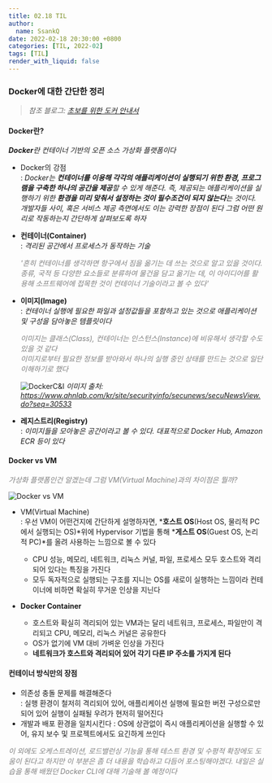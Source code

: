 ```yaml
---
title: 02.18 TIL
author:
  name: SsankQ
date: 2022-02-18 20:30:00 +0800
categories: [TIL, 2022-02]
tags: [TIL]
render_with_liquid: false
---
```


### Docker에 대한 간단한 정리

> *참조 블로그: [초보를 위한 도커 안내서](https://subicura.com/2017/01/19/docker-guide-for-beginners-1.html)*

#### **Docker란?**  
  ***Docker**란 컨테이너 기반의 오픈 소스 가상화 플랫폼이다*  
  
  - Docker의 강점  
  : *Docker는 **컨테이너를 이용해 각각의 애플리케이션이 실행되기 위한 환경, 프로그램을 구축한 하나의 공간을 제공**할 수 있게 해준다. 즉, 
  제공되는 애플리케이션을 실행하기 위한 **환경을 미리 맞춰서 설정하는 것이 필수조건이 되지 않는다**는 것이다. 개발자들 사이, 혹은 서비스 제공 측면에서도 이는 강력한 장점이 된다 그럼 어떤 원리로 작동하는지 간단하게 살펴보도록 하자*

  - **컨테이너(Container)**  
  : *격리된 공간에서 프로세스가 동작하는 기술*  

    <span style='color:gray'>*'흔히 컨테이너를 생각하면 항구에서 짐을 옮기는 데 쓰는 것으로 알고 있을 것이다. 종류, 국적 등 다양한 요소들로 분류하여 물건을 담고 옮기는 데, 이 아이디어를 활용해 소프트웨어에 접목한 것이 컨테이너 기술이라고 볼 수 있다'*</span>

  - **이미지(Image)**  
  : *컨테이너 실행에 필요한 파일과 설정값들을 포함하고 있는 것으로 애플리케이션 및 구성을 담아놓은 템플릿이다*

    <span style='color:gray'>*이미지는 클래스(Class), 컨테이너는 인스턴스(Instance)에 비유해서 생각할 수도 있을 것 같다<br>
    이미지로부터 필요한 정보를 받아와서 하나의 실행 중인 상태를 만드는 것으로 일단 이해하기로 했다*</span>

    ![DockerC&I](https://user-images.githubusercontent.com/89354370/154687146-478af1a1-7569-4a6f-a814-4fb229762e31.png)
    *이미지 출처: https://www.ahnlab.com/kr/site/securityinfo/secunews/secuNewsView.do?seq=30533*

  - **레지스트리(Registry)**  
  : *이미지들을 모아놓은 공간이라고 볼 수 있다. 대표적으로 Docker Hub, Amazon ECR 등이 있다*

#### **Docker vs VM**

  <span style='color:gray'>*가상화 플랫폼인건 알겠는데 그럼 VM(Virtual Machine)과의 차이점은 뭘까?*</span>

  ![Docker vs VM](https://user-images.githubusercontent.com/89354370/154688211-f8ec760a-ffe4-4ff1-b91f-6445de3dfb60.png)

  - VM(Virtual Machine)  
    : 우선 VM이 어떤건지에 간단하게 설명하자면, ***호스트 OS**(Host OS, 물리적 PC에서 실행되는 OS)*위에 Hypervisor 기법을 통해 ***게스트 OS**(Guest OS, 논리적 PC)*를 올려 사용하는 느낌으로 볼 수 있다  
    - CPU 성능, 메모리, 네트워크, 리눅스 커널, 파일, 프로세스 모두 호스트와 격리되어 있다는 특징을 가진다
    - 모두 독자적으로 실행되는 구조를 지니는 OS를 새로이 실행하는 느낌이라 컨테이너에 비하면 확실히 무거운 인상을 지닌다

  - **Docker Container**  
    
    - 호스트와 확실히 격리되어 있는 VM과는 달리 네트워크, 프로세스, 파일만이 격리되고 CPU, 메모리, 리눅스 커널은 공유한다
    - OS가 없기에 VM 대비 가벼운 인상을 가진다
    - **네트워크가 호스트와 격리되어 있어 각기 다른 IP 주소를 가지게 된다**
    
#### 컨테이너 방식만의 장점

  - 의존성 충돌 문제를 해결해준다  
    : 실행 환경이 철저히 격리되어 있어, 애플리케이션 실행에 필요한 버전 구성으로만 되어 있어 실행이 실패될 우려가 현저히 떨어진다
  - 개발과 배포 환경을 일치시킨다
    : OS에 상관없이 즉시 애플리케이션을 실행할 수 있어, 유지 보수 및 프로젝트에서도 요긴하게 쓰인다  
  
  <span style='color:gray'>*이 외에도 오케스트레이션, 로드밸런싱 기능을 통해 테스트 환경 및 수평적 확장에도 도움이 된다고 하지만 이 부분은 좀 더 내용을 학습하고 다듬어 포스팅해야겠다. 내일은 실습을 통해 배웠던 Docker CLI에 대해 기술해 볼 예정이다*</span>
  
<!-- 내일 작성할 TIL Docker CLI 명령어 정리 -->